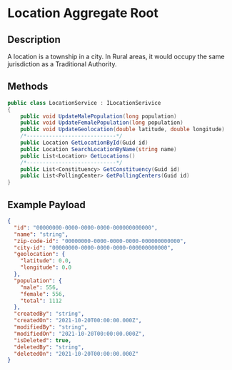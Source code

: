 # Location Aggregate Root

## Description
A location is a township in a city. In Rural areas, it would occupy the same jurisdiction as a Traditional Authority.

## Methods
```csharp
public class LocationService : ILocationSerivice
{
    public void UpdateMalePopulation(long population)
    public void UpdateFemalePopulation(long population)
    public void UpdateGeolocation(double latitude, double longitude)
    /*----------------------------*/
    public Location GetLocationById(Guid id)
    public Location SearchLocationByName(string name)
    public List<Location> GetLocations()
    /*----------------------------*/
    public List<Constituency> GetConstituency(Guid id)
    public List<PollingCenter> GetPollingCenters(Guid id)
}
```

## Example Payload

```json
{
  "id": "00000000-0000-0000-0000-000000000000",
  "name": "string",
  "zip-code-id": "00000000-0000-0000-0000-000000000000",
  "city-id": "00000000-0000-0000-0000-000000000000",
  "geolocation": {
    "latitude": 0.0,
    "longitude": 0.0
  },
  "population": {
    "male": 556,
    "female": 556,
    "total": 1112
  },
  "createdBy": "string",
  "createdOn": "2021-10-20T00:00:00.000Z",
  "modifiedBy": "string",
  "modifiedOn": "2021-10-20T00:00:00.000Z",
  "isDeleted": true,
  "deletedBy": "string",
  "deletedOn": "2021-10-20T00:00:00.000Z"
}
```
